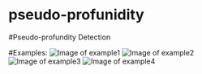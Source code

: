 # pseudo-profunidity
#Pseudo-profundity Detection

#Examples:
![Image of example1](https://raw.githubusercontent.com/jerrychihchun/pseudo-profunidity/master/figures/rain.jpg)
![Image of example2](https://raw.githubusercontent.com/jerrychihchun/pseudo-profunidity/master/figures/found.jpg)
![Image of example3](https://raw.githubusercontent.com/jerrychihchun/pseudo-profunidity/master/figures/moon.jpg)
![Image of example4](https://raw.githubusercontent.com/jerrychihchun/pseudo-profunidity/master/figures/sun.jpg)
